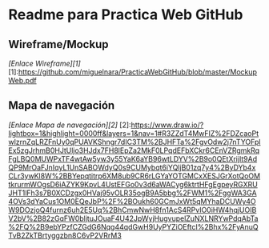# Readme para Practica Web GitHub
## Wireframe/Mockup
*[Enlace Wireframe][1]*
[1]:https://github.com/miguelnara/PracticaWebGitHub/blob/master/MockupWeb.pdf

## Mapa de navegación
*[Enlace Mapa de navegación][2]*
[2]:https://www.draw.io/?lightbox=1&highlight=0000ff&layers=1&nav=1#R3ZZdT4MwFIZ%2FDZcaoPtwlzrnZqLRZFnUy0qPUAVKShngr7dIC3TM%2BJHFTa%2FgvOdw2j7nTYOFplEx5zgJrhmB0HJtUljo3HJdx7FH8lEpZa2MkF0LPqdEFbXCkr6CEnVZRgmkRqFgLBQ0MUWPxTF4wtAw5yw3y55YaK6aYB96wtLDYV%2B9o0QEtXrijlt9AdQP9MrOaFJnIqyL1UnSABOWdyQ0s9CUMybqt6iYQljB01zq7y4%2ByDYb4xCLr3ywKl8W%2BBYepqtitrp6XM8ub9CR6rLGYaYOTGMCxXESJGrXotQoOMtkrurmWOgsD6iAZYK9KpvL4UstEFGo0v3d6aWACyg6ktrtHFgEgpeyRGXRUJHT1lFh3s7B0XCDzgx0HVaj95vOLR35ogB9A5bbg%2FWM1%2FggWA3GA4OVs3dYaCus1OM0EQeJbP%2F%2BOukh60GCmJxWt5qMYhaDCUWy4OW9DOzjoQ4furnz6uh2E5Uq%2BhCmwNwH8fn1AcS4RPvIO0iHW4hqjUOIBV2bV%2B82zGqFW0bljtuJOuaF4U42JpWyjHugvupelZuNXLNRYwPdqAbTa%2FQ%2B9ebYPzfCZGdG6Nqg44qdGwH9UyPYZiOEftcI%2Bhx%2FyAnuQTvB2ZkTBrtyggzbn8C6vP2VRrM3

